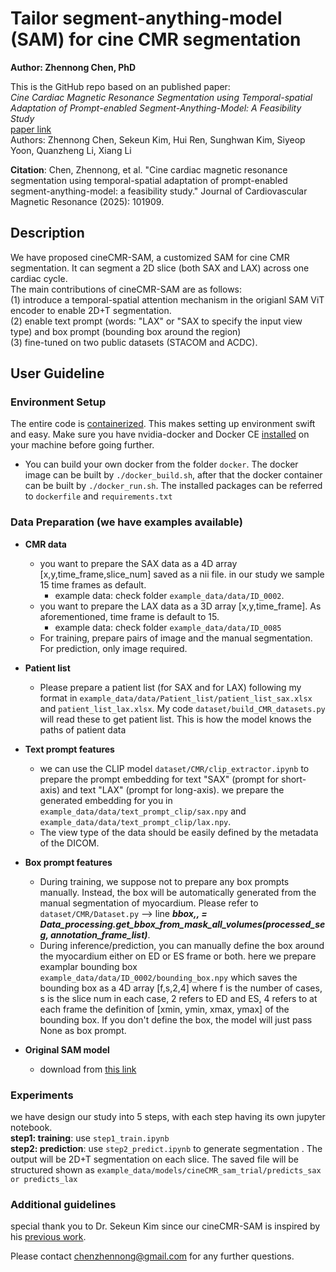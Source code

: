 # Tailor segment-anything-model (SAM) for cine CMR segmentation
**Author: Zhennong Chen, PhD**<br />

This is the GitHub repo based on an published paper: <br />
*Cine Cardiac Magnetic Resonance Segmentation using Temporal-spatial Adaptation of Prompt-enabled Segment-Anything-Model: A Feasibility Study*<br />
[paper link](https://www.sciencedirect.com/science/article/pii/S1097664725000717)<br />
Authors: Zhennong Chen, Sekeun Kim, Hui Ren, Sunghwan Kim, Siyeop Yoon, Quanzheng Li, Xiang Li<br />

**Citation**: Chen, Zhennong, et al. "Cine cardiac magnetic resonance segmentation using temporal-spatial adaptation of prompt-enabled segment-anything-model: a feasibility study." Journal of Cardiovascular Magnetic Resonance (2025): 101909.

## Description
We have proposed cineCMR-SAM, a customized SAM for cine CMR segmentation. It can segment a 2D slice (both SAX and LAX) across one cardiac cycle.<br />
The main contributions of cineCMR-SAM are as follows:<br />
(1) introduce a temporal-spatial attention mechanism in the origianl SAM ViT encoder to enable 2D+T segmentation.<br />
(2) enable text prompt (words: "LAX" or "SAX to specify the input view type) and box prompt (bounding box around the region)<br />
(3) fine-tuned on two public datasets (STACOM and ACDC).<br />


## User Guideline
### Environment Setup
The entire code is [containerized](https://www.docker.com/resources/what-container). This makes setting up environment swift and easy. Make sure you have nvidia-docker and Docker CE [installed](https://docs.nvidia.com/datacenter/cloud-native/container-toolkit/install-guide.html#docker) on your machine before going further. <br />
- You can build your own docker from the folder ```docker```. The docker image can be built by ```./docker_build.sh```, after that the docker container can be built by ```./docker_run.sh```. The installed packages can be referred to ```dockerfile``` and ```requirements.txt``` <br />

### Data Preparation (we have examples available)
- **CMR data**<br />
    - you want to prepare the SAX data as a 4D array [x,y,time_frame,slice_num] saved as a nii file. in our study we sample 15 time frames as default. <br />
        - example data: check folder ```example_data/data/ID_0002```. <br />
    - you want to prepare the LAX data as a 3D array [x,y,time_frame]. As aforementioned, time frame is default to 15. <br />
        - example data: check folder ```example_data/data/ID_0085``` <br />
    - For training, prepare pairs of image and the manual segmentation. For prediction, only image required. <br />

- **Patient list** <br />
    - Please prepare a patient list (for SAX and for LAX) following my format in ```example_data/data/Patient_list/patient_list_sax.xlsx``` and ```patient_list_lax.xlsx```. My code ```dataset/build_CMR_datasets.py``` will read these to get patient list. This is how the model knows the paths of patient data <br />

- **Text prompt features** <br />
    - we can use the CLIP model ```dataset/CMR/clip_extractor.ipynb``` to prepare the prompt embedding for text "SAX" (prompt for short-axis) and text "LAX" (prompt for long-axis). we prepare the generated embedding for you in ```example_data/data/text_prompt_clip/sax.npy``` and ```example_data/data/text_prompt_clip/lax.npy```. <br />
    - The view type of the data should be easily defined by the metadata of the DICOM. <br />

- **Box prompt features** <br />
    - During training, we suppose not to prepare any box prompts manually. Instead, the box will be automatically generated from the manual segmentation of myocardium. Please refer to ```dataset/CMR/Dataset.py``` --> line ***bbox,_,_ = Data_processing.get_bbox_from_mask_all_volumes(processed_seg, annotation_frame_list)***.  <br />
    - During inference/prediction, you can manually define the box around the myocardium either on ED or ES frame or both. here we prepare examplar bounding box ```example_data/data/ID_0002/bounding_box.npy``` which saves the bounding box as a 4D array [f,s,2,4] where f is the number of cases, s is the slice num in each case, 2 refers to ED and ES, 4 refers to at each frame the definition of [xmin, ymin, xmax, ymax] of the bounding box. If you don't define the box, the model will just pass None as box prompt.  <br />

- **Original SAM model**
   - download from [this link](https://github.com/SekeunKim/MediViSTA?tab=readme-ov-file)

### Experiments
we have design our study into 5 steps, with each step having its own jupyter notebook.<br /> 
**step1: training**: use ```step1_train.ipynb```<br />
**step2: prediction**: use ```step2_predict.ipynb``` to generate segmentation . The output will be 2D+T segmentation on each slice. The saved file will be structured shown as ```example_data/models/cineCMR_sam_trial/predicts_sax or predicts_lax``` <br /> 


### Additional guidelines 
special thank you to Dr. Sekeun Kim since our cineCMR-SAM is inspired by his [previous work](https://github.com/SekeunKim/MediViSTA).

Please contact chenzhennong@gmail.com for any further questions.



